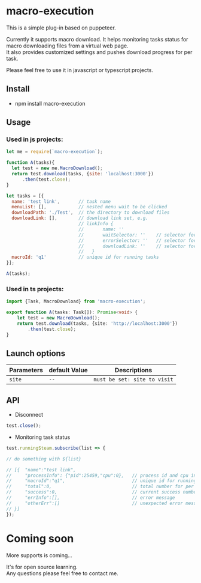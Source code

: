 # macro-execution
This is a simple plug-in based on puppeteer.   
  
Currently it supports macro download. It helps monitoring tasks status for macro downloading files from a virtual web page.    
It also provides customized settings and pushes download progress for per task.  

Please feel free to use it in javascript or typescript projects.  

## Install
 * npm install macro-execution

## Usage
### Used in js projects:   
```js
let me = require(`macro-execution`); 

function A(tasks){
  let test = new me.MacroDownload();
  return test.download(tasks, {site: 'localhost:3000'})
      .then(test.close);
}

let tasks = [{
  name: 'test link',       // task name
  menuList: [],            // nested menu wait to be clicked
  downloadPath: './Test',  // the directory to download files
  downloadLink: [],        // download link set, e.g.
                           // linkInfo {
                           //       name: ''
                           //       waitSelector: ''    // selector for download body
                           //       errorSelector: ''   // selector for possible error
                           //       downloadLink: ''    // selector for download link
                           //   }
  macroId: 'q1'            // unique id for running tasks
}];

A(tasks);
``` 
### Used in ts projects: 
```ts
import {Task, MacroDownload} from 'macro-execution';

export function A(tasks: Task[]): Promise<void> {
    let test = new MacroDownload();
    return test.download(tasks, {site: 'http://localhost:3000'})
        .then(test.close);
}
``` 
## Launch options

| Parameters | default Value | Descriptions   
| ---        | ---          | ---       |
| `site`     | `--`         | `must be set: site to visit` 

## API

* Disconnect  
```js  
test.close();  
```

* Monitoring task status  

```js 
test.runningSteam.subscribe(list => {  

// do something with ${list}  

// [{  "name":"test link",  
//     "processInfo": {"pid":25459,"cpu":0},   // process id and cpu info  
//     "macroId":"q1",                         // unique id for running tasks  
//     "total":0,                              // total number for per task   
//     "success":0,                            // current success number for per task   
//     "errInfo":[],                           // error message  
//     "otherErr":[]                           // unexpected error message collection   
// }]   
});  
```

# Coming soon  

More supports is coming...    

It's for open source learning.   
Any questions please feel free to contact me.
